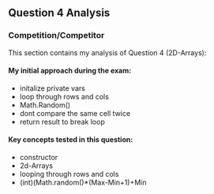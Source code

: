 ## Question 4 Analysis
### Competition/Competitor

This section contains my analysis of Question 4 (2D-Arrays):

#### My initial approach during the exam:
- initalize private vars
- loop through rows and cols
- Math.Random()
- dont compare the same cell twice
- return result to break loop
  
#### Key concepts tested in this question:
- constructor
- 2d-Arrays
- looping through rows and cols
- (int)(Math.random()*(Max-Min+1)+Min
  
